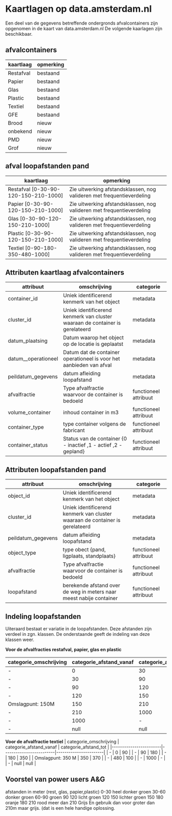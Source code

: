 # Kaartlagen op data.amsterdam.nl

Een deel van de gegevens betreffende ondergronds afvalcontainers zijn opgenomen in de kaart van data.amsterdam.nl
De volgende kaarlagen zijn beschikbaar.

## afvalcontainers

| **kaartlaag**                        | opmerking                                                             |
|--------------------------------------|-----------------------------------------------------------------------|
| Restafval                            | bestaand                                                              |
| Papier                               | bestaand                                                              |
| Glas                                 | bestaand                                                              |
| Plastic                              | bestaand                                                              |
| Textiel                              | bestaand                                                              |
| GFE                                  | bestaand                                                              |
| Brood                                | nieuw                                                                 |
| onbekend                             | nieuw                                                                 |
| PMD                                  | nieuw                                                                 |
| Grof                                 | nieuw                                                                 |


## afval loopafstanden pand

| **kaartlaag**                        | opmerking                                                             |
|--------------------------------------|-----------------------------------------------------------------------|
| Restafval [0-30-90-120-150-210-1000] | Zie uitwerking afstandsklassen, nog valideren met frequentieverdeling |
| Papier  [0-30-90-120-150-210-1000]   | Zie uitwerking afstandsklassen, nog valideren met frequentieverdeling |
| Glas  [0-30-90-120-150-210-1000]     | Zie uitwerking afstandsklassen, nog valideren met frequentieverdeling |
| Plastic  [0-30-90-120-150-210-1000]  | Zie uitwerking afstandsklassen, nog valideren met frequentieverdeling |
| Textiel  [0-90-180-350-480-1000]     | Zie uitwerking afstandsklassen, nog valideren met frequentieverdeling |


## Attributen kaartlaag afvalcontainers

| attribuut          | omschrijving                                                                 | categorie             |
|--------------------|------------------------------------------------------------------------------|-----------------------|
| container_id       | Uniek identificerend kenmerk van het object                                  | metadata              |
| cluster_id         | Uniek identificerend kenmerk van cluster waaraan de container is gerelateerd | metadata              |
| datum_plaatsing    | Datum waarop het object op de locatie is geplaatst                           | metadata              |
| datum__operationeel| Datum dat de container operationeel is voor het aanbieden van afval          | metadata              |
| peildatum_gegevens | datum afleiding loopafstand                                                  | metadata              |
| afvalfractie       | Type afvalfractie waarvoor de container is bedoeld                           | functioneel attribuut |
| volume_container   | inhoud container in m3                                                       | functioneel attribuut |
| container_type     | type container volgens de fabricant                                          | functioneel attribuut |
| container_status   | Status van de container {0 - inactief ,1 - actief ,2 - gepland}              | functioneel attribuut |

## Attributen loopafstanden pand

| attribuut          | omschrijving                                                                 | categorie             |
|--------------------|------------------------------------------------------------------------------|-----------------------|
| object_id          | Uniek identificerend kenmerk van het object                                  | metadata              |
| cluster_id         | Uniek identificerend kenmerk van cluster waaraan de container is gerelateerd | metadata              |
| peildatum_gegevens | datum afleiding loopafstand                                                  | metadata              |
| object_type        | type obect {pand, ligplaats, standplaats}                                    | functioneel attribuut |
| afvalfractie       | Type afvalfractie waarvoor de container is bedoeld                           | functioneel attribuut |
| loopafstand        | berekende afstand over de weg in meters naar meest nabije container          | functioneel attribuut |

## Indeling loopafstanden
Uiteraard bestaat er variatie in de loopafstanden. Deze afstanden zijn verdeel in zgn. klassen.
De onderstaande geeft de indeling van deze klassen weer.

**Voor de afvalfracties restafval, papier, glas en plastic**

| categorie_omschrijving | categorie_afstand_vanaf | categorie_afstand_tot |
|------------------------|-------------------------|-----------------------|
| -                      | 0                       | 30                    |
| -                      | 30                      | 90                    |
| -                      | 90                      | 120                   |
| -                      | 120                     | 150                   |
| Omslagpunt: 150M       | 150                     | 210                   |
| -                      | 210                     | 1000                  |
| -                      | 1000                    | -                     |
| -                      | null                    | null                  |


**Voor de afvalfractie textiel**
| categorie_omschrijving | categorie_afstand_vanaf | categorie_afstand_tot |
|------------------------|-------------------------|-----------------------|
| -                      | 0                       | 90                    |
| -                      | 90                      | 180                   |
| -                      | 180                     | 350                   |
| Omslagpunt: 350 M      | 350                     | 370                   |
| -                      | 480                     | 100                   |
| -                      | 1000                    | -                     |
| -                      | null                    | null                  |

## Voorstel van power users A&G
afstanden in meter (rest, glas, papier,plastic)
0-30          heel donker groen
30-60         donker groen
60-90         groen
90 120        licht groen
120 150       lichter groen
150 180       oranje
180 210       rood
meer dan 210  Grijs
En gebruik dan voor groter dan 210m maar grijs. (dat is een hele handige oplossing.